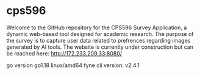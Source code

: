 # cps596
Welcome to the GitHub repository for the CPS596 Survey Application, a dynamic web-based tool designed for academic research. The purpose of the survey is to capture user data related to prefrences regarding images generated by AI tools. The website is currently under construction but can be reached here: http://172.233.209.33:8080/

go version go1.18 linux/amd64
fyne cli version: v2.4.1
